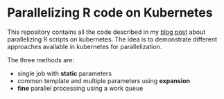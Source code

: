 # Parallelizing R code on Kubernetes

This repository contains all the code described in my [blog post](http://tamaszilagyi.com/blog/parallelizing-r-code-on-kubernetes/) about parallelizing R scripts on kubernetes. The idea is to demonstrate different approaches available in kubernetes for parallelization. 

The three methods are:

- single job with **static** parameters
- common template and multiple parameters using **expansion**
- **fine** parallel processing using a work queue



